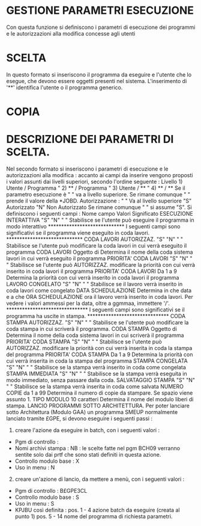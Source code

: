 # GESTIONE PARAMETRI ESECUZIONE
Con questa funzione si definiscono i parametri di esecuzione dei programmi e le autorizzazioni alla modifica concesse agli utenti
# SCELTA
In questo formato si inseriscono il programma da eseguire e l'utente che lo esegue, che devono essere oggetti presenti nel sistema.
L'inserimento di '\*\*' identifica l'utente o il programma generico.
# COPIA
# DESCRIZIONE DEI PARAMETRI DI SCELTA.
Nel secondo formato si inseriscono i parametri di esecuzione e le autorizzazioni alla modifica :  accanto ai campi da inserire vengono proposti i valori assunti dai livelli superiori, secondo l'ordine seguente : 
Livello  1)  Utente  / Programma
"     2)  \*\*      / Programma
"     3)  Utente  / \*\*
"     4)  \*\*      / \*\*
Se il parametro esecuzione è " " va a livello superiore.
Se rimane comunque " " prende il valore della \*JOBD.
Autorizzazione :  " " Va al livello superiore
"S" Autorizzato
"N" Non Autorizzato
Se rimane comunque " " si assume "S".
Si definiscono i seguenti campi : 
Nome campo               Valori        Significato
ESECUZIONE INTERATTIVA   "S" "N" " "   Stabilisce se l'utente può eseguire il programma in modo
interattivo
\*\*\*\*\*\*\*\*\*\*\*\*\*\*\*\*\*\*\*\*\*\*\*\*\*\*\*\*\*
I seguenti campi sono
significativi se il programma
viene eseguito in coda lavori.
\*\*\*\*\*\*\*\*\*\*\*\*\*\*\*\*\*\*\*\*\*\*\*\*\*\*\*\*\*
CODA LAVORI AUTORIZZAZ.  "S" "N" " "   Stabilisce se l'utente può modificare la coda lavori in
cui verrà eseguito il programma
CODA LAVORI              Oggetto di    Determina il nome della coda sistema lavori in cui verrà eseguito il programma
PRIORITA' CODA LAVORI    "S" "N" " "   Stabilisce se l'utente può
AUTORIZZAZ.                            modificare la priorità con cui verrà inserito in coda lavori
il programma
PRIORITA' CODA LAVORI    Da 1 a 9      Determina la priorità con cui verrà inserito in coda lavori
il programma
LAVORO CONGELATO         "S" "N" " "   Stabilisce se il lavoro verrà inserito in coda lavori come
congelato
DATA SCHEDULAZIONE                     Determina in che data e a che
ORA  SCHEDULAZIONE                     ora il lavoro verrà inserito in coda lavori.
Per vedere i valori ammessi per la data, oltre a ggmmaa,
immettere '/'.
\*\*\*\*\*\*\*\*\*\*\*\*\*\*\*\*\*\*\*\*\*\*\*\*\*\*\*\*\*\*\*
I seguenti campi sono
significativi se il programma
ha uscite in stampa.
\*\*\*\*\*\*\*\*\*\*\*\*\*\*\*\*\*\*\*\*\*\*\*\*\*\*\*\*\*\*\*
CODA STAMPA AUTORIZZAZ.  "S" "N" " "   Stabilisce se l'utente può modificare la coda stampa in
cui scriverà il programma.
CODA STAMPA              Oggetto di    Determina il nome della coda sistema lavori in cui scriverà il programma
PRIORITA' CODA STAMPA    "S" "N" " "   Stabilisce se l'utente può
AUTORIZZAZ.                            modificare la priorità con cui verrà inserita in coda la stampa del programma
PRIORITA' CODA STAMPA    Da 1 a 9      Determina la priorità con cui verrà inserita in coda la stampa del programma
STAMPA CONGELATA         "S" "N" " "   Stabilisce se la stampa verrà inserito in coda come congelata
STAMPA IMMEDIATA         "S" "N" " "   Stabilisce se la stampa verrà eseguita in modo immediato,
senza passare dalla coda.
SALVATAGGIO STAMPA       "S" "N" " "   Stabilisce se la stampa verrà inserita in coda come salvata
NUMERO COPIE             da 1 a 99     Determina il numero di copie da stampare. Se spazio viene
assunto 1.
TIPO MODULO              10 caratteri  Determina il nome del modulo liberi        di stampa.
LANCIO PROGRAMMI SOTTO ARCHITETTURA.
Per poter lanciare sotto Architettura (Modulo GAA) un programma SMEUP normalmente lanciato tramite £GPE, si devono eseguire i seguenti passi : 
1)   creare l'azione da eseguire in batch, con i seguenti valori : 
- Pgm di controllo :       <nome del pgm batch>
- Nomi archivi stampa :    <nomi di TUTTI i prtf utilizzati>
NB :  le scelte fatte nel pgm BCH09 verranno sentite solo dai prtf che sono stati definiti in questa azione.
- Controllo modulo base :  X
- Uso in menu :            N
2)   creare un'azione di lancio, da mettere a menù, con i seguenti valori : 
- Pgm di controllo :       B£GPE3CL
- Controllo modulo base :  S
- Uso in menu :            S
- KPJBU così definita : 
pos. 1 - 4  azione batch da eseguire (creata al punto 1) pos. 5 - 14 nome del programma di richiesta parametri.
